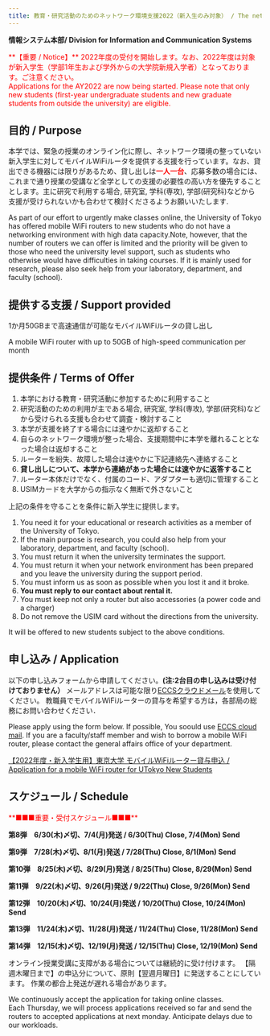 ```yaml
---
title: 教育・研究活動のためのネットワーク環境支援2022（新入生のみ対象） / The network environment support for education and research 2022(for new student only)
---
```

**情報システム本部/ Division for Information and Communication Systems**

<span style="color: red; ">
**【重要 / Notice】**
2022年度の受付を開始します。なお、2022年度は対象が新入学生（学部1年生および学外からの大学院新規入学者）となっております。ご注意ください。<br>
Applications for the AY2022 are now being started. Please note that only new students (first-year undergraduate students and new graduate students from outside the university) are eligible. 
</span>

## 目的 / Purpose 

本学では、緊急の授業のオンライン化に際し、ネットワーク環境の整っていない新入学生に対してモバイルWiFiルータを提供する支援を行っています。なお、貸出できる機器には限りがあるため、貸し出しは<span style="color:red;">**一人一台**</span>、応募多数の場合には、これまで通り授業の受講など全学としての支援の必要性の高い方を優先することとします。主に研究で利用する場合, 研究室, 学科(専攻), 学部(研究科)などから支援が受けられないかも合わせて検討くださるようお願いいたします.

As part of our effort to urgently make classes online, the University of Tokyo has offered mobile WiFi routers to new students who do not have a networking environment with high data capacity.Note, however, that the number of routers we can offer is limited and the priority will be given to those who need the university level support, such as students who otherwise would have difficulties in taking courses. If it is mainly used for research, please also seek help from your laboratory, department, and faculty (school). 

## 提供する支援 / Support provided 

1か月50GBまで高速通信が可能なモバイルWiFiルータの貸し出し

A mobile WiFi router with up to 50GB of high-speed communication per month 

## 提供条件 / Terms of Offer 

1. 本学における教育・研究活動に参加するために利用すること  
2. 研究活動のための利用が主である場合, 研究室, 学科(専攻), 学部(研究科)などから受けられる支援も合わせて調査・検討すること  
3. 本学が支援を終了する場合には速やかに返却すること  
4. 自らのネットワーク環境が整った場合、支援期間中に本学を離れることとなった場合は返却すること  
5. ルーターを紛失、故障した場合は速やかに下記連絡先へ連絡すること  
6. **貸し出しについて、本学から連絡があった場合には速やかに返答すること**   
7. ルーター本体だけでなく、付属のコード、アダプターも適切に管理すること 
8. USIMカードを大学からの指示なく無断で外さないこと

上記の条件を守ることを条件に新入学生に提供します。 

1. You need it for your educational or research activities as a member of the University of Tokyo.  
2. If the main purpose is research, you could also help from your laboratory, department, and faculty (school).  
3. You must return it when the university terminates the support.  
4. You must return it when your network environment has been prepared and you leave the university during the support period.  
5. You must inform us as soon as possible when you lost it and it broke.  
6. **You must reply to our contact about rental it.** 
7. You must keep not only a router but also accessories (a power code and a charger) 
8. Do not remove the USIM card without the directions from the university.

It will be offered to new students subject to the above conditions. 

## 申し込み / Application 

以下の申し込みフォームから申請してください。**(注:2台目の申し込みは受け付けておりません）**
メールアドレスは可能な限り[ECCSクラウドメール](/oc/index.html#google)を使用してください。 
教職員でモバイルWiFiルーターの貸与を希望する方は，各部局の総務にお問い合わせください． 
    
Please apply using the form below. If possible, You soould use [ECCS cloud mail](/oc/index.html#google).
If you are a faculty/staff member and wish to borrow a mobile WiFi router, please contact the general affairs office of your department.

[【2022年度・新入学生用】東京大学 モバイルWiFiルーター貸与申込 / Application for a mobile WiFi router for UTokyo New Students](https://docs.google.com/forms/d/e/1FAIpQLSeU2PHgAGBGhgmHKUz5aZGRK_dNchwGO_AHzk0leJayr20WbQ/viewform?usp=sf_link)

## スケジュール / Schedule
<span style="color: red; ">
**■■■重要・受付スケジュール■■■** 
</span>

**第8弾　6/30(木)〆切、7/4(月)発送 / 6/30(Thu) Close, 7/4(Mon) Send**

**第9弾　7/28(木)〆切、8/1(月)発送 / 7/28(Thu) Close, 8/1(Mon) Send**

**第10弾　8/25(木)〆切、8/29(月)発送 / 8/25(Thu) Close, 8/29(Mon) Send**

**第11弾　9/22(木)〆切、9/26(月)発送 / 9/22(Thu) Close, 9/26(Mon) Send**

**第12弾　10/20(木)〆切、10/24(月)発送 / 10/20(Thu) Close, 10/24(Mon) Send**

**第13弾　11/24(木)〆切、11/28(月)発送 / 11/24(Thu) Close, 11/28(Mon) Send**

**第14弾　12/15(木)〆切、12/19(月)発送 / 12/15(Thu) Close, 12/19(Mon) Send**

オンライン授業受講に支障がある場合については継続的に受け付けます。 
【隔週木曜日まで】の申込分について、原則【翌週月曜日】に発送することにしています。 
作業の都合上発送が遅れる場合があります。 

We continuously accept the application for taking online classes.  
Each Thursday, we will process applications received so far and send the routers to accepted applications at next monday.   Anticipate delays due to our workloads. 
